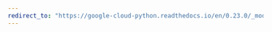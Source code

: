 ```yaml
---
redirect_to: "https://google-cloud-python.readthedocs.io/en/0.23.0/_modules/google/cloud/vision/geometry.html"
---
```

